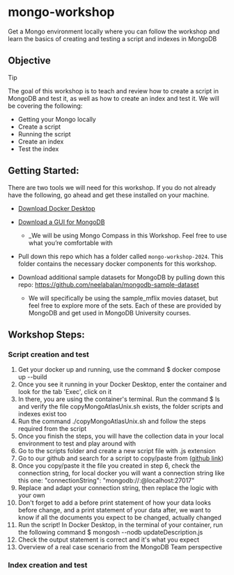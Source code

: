 # mongo-workshop
Get a Mongo environment locally where you can follow the workshop and learn the basics of creating and testing a script and indexes in MongoDB

## Objective
> [!TIP]
> The goal of this workshop is to teach and review how to create a script in MongoDB and test it, as well as how to create an index and test it.
> We will be covering the following:
>    * Getting your Mongo locally
>    * Create a script
>    * Running the script
>    * Create an index
>    * Test the index

## Getting Started:
There are two tools we will need for this workshop. If you do not already have the following, go ahead and get these installed on your machine.

* [Download Docker Desktop](https://www.docker.com/products/docker-desktop/)
* [Download a GUI for MongoDB](https://www.mongodb.com/try/download/compass)
  * _We will be using Mongo Compass in this Workshop. Feel free to use what you’re comfortable with
    
* Pull down this repo which has a folder called `mongo-workshop-2024`. This folder contains the necessary docker components for this workshop.
* Download additional sample datasets for MongoDB by pulling down this repo: https://github.com/neelabalan/mongodb-sample-dataset
  * We will specifically be using the sample_mflix movies dataset, but feel free to explore more of the sets. Each of these are provided by MongoDB and get used in MongoDB University courses.

## Workshop Steps:
### Script creation and test
1. Get your docker up and running, use the command $ docker compose up --build
2. Once you see it running in your Docker Desktop, enter the container and look for the tab 'Exec', click on it
3. In there, you are using the container's terminal. Run the command $ ls  and verify the file copyMongoAtlasUnix.sh exists, the folder scripts and indexes exist too
4. Run the command ./copyMongoAtlasUnix.sh and follow the steps required from the script
5. Once you finish the steps, you will have the collection data in your local environment to test and play around with
6. Go to the scripts folder and create a new script file with .js extension
7. Go to our github and search for a script to copy/paste from ([github link](https://github.com/MerrillCorporation/MongoDBDevOps/tree/master/dbCleanUpScriptsJS))
8. Once you copy/paste it the file you created in step 6, check the connection string, for local docker you will want a connection string like this one: "connectionString": "mongodb://<user>:<password>@localhost:27017"
9. Replace and adapt your connection string, then replace the logic with your own
10. Don't forget to add a before print statement of how your data looks before change, and a print statement of your data after, we want to know if all the documents you expect to be changed, actually changed
11. Run the script! In Docker Desktop, in the terminal of your container, run the following command $ mongosh --nodb updateDescription.js
12. Check the output statement is correct and it's what you expect
13. Overview of a real case scenario from the MongoDB Team perspective

### Index creation and test